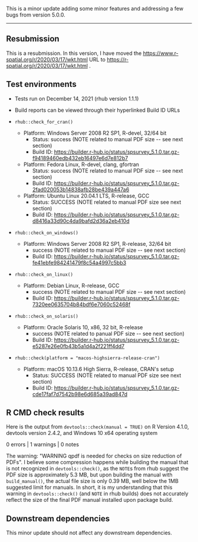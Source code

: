 This is a minor update adding some minor features and addressing a few bugs from version 5.0.0.

-------

## Resubmission

This is a resubmission. In this version, I have moved the https://www.r-spatial.org/r/2020/03/17/wkt.html URL to https://r-spatial.org/r/2020/03/17/wkt.html .

## Test environments

* Tests run on December 14, 2021 (rhub version 1.1.1)

* Build reports can be viewed through their hyperlinked Build ID URLs

* `rhub::check_for_cran()`
    * Platform: Windows Server 2008 R2 SP1, R-devel, 32/64 bit
        * Status: success (NOTE related to manual PDF size -- see next section)
        * Build ID: https://builder.r-hub.io/status/spsurvey_5.1.0.tar.gz-f94189460edb432eb16497e6d7e812b7
    * Platform: Fedora Linux, R-devel, clang, gfortran
        * Status: success (NOTE related to manual PDF size -- see next section)
        * Build ID: https://builder.r-hub.io/status/spsurvey_5.1.0.tar.gz-2fad020053b14838afb28be439a447a6
    * Platform: Ubuntu Linux 20.04.1 LTS, R-release, GCC
        * Status: SUCCESS (NOTE related to manual PDF size see next section)
        * Build ID: https://builder.r-hub.io/status/spsurvey_5.1.0.tar.gz-d8416a33d90c4da9bafd2d36a2eb410d
        
* `rhub::check_on_windows()`
    * Platform: Windows Server 2008 R2 SP1, R-release, 32/64 bit
        * success (NOTE related to manual PDF size -- see next section)
        * Build ID: https://builder.r-hub.io/status/spsurvey_5.1.0.tar.gz-fe41ebfe984241479f8c54a4997c5bb3
        
* `rhub::check_on_linux()`
    * Platform: Debian Linux, R-release, GCC
        * success (NOTE related to manual PDF size -- see next section)
        * Build ID: https://builder.r-hub.io/status/spsurvey_5.1.0.tar.gz-7320ee0635704b84bdf6e7060c52468f
        
* `rhub::check_on_solaris()`
    * Platform: Oracle Solaris 10, x86, 32 bit, R-release
        * success (NOTE related to panual PDF size -- see next section)
        * Build ID: https://builder.r-hub.io/status/spsurvey_5.1.0.tar.gz-e5287e26e0fb43b5a1d4a2f221ff4dd7 
        
* `rhub::check(platform = "macos-highsierra-release-cran")`
    * Platform: macOS 10.13.6 High Sierra, R-release, CRAN's setup
        * Status: SUCCESS (NOTE related to manual PDF size see next section)
        * Build ID: https://builder.r-hub.io/status/spsurvey_5.1.0.tar.gz-cde17faf7d7542b98e6d685a39ad847d
        
## R CMD check results

Here is the output from `devtools::check(manual = TRUE)` on R Version 4.1.0,
devtools version 2.4.2, and Windows 10 x64 operating system

0 errors | 1 warnings | 0 notes

The warning: "WARNING qpdf is needed for checks on size reduction of PDFs". I
believe some compression happens while building the manual that is not recognized
in `devtools::check()`, as the `NOTE`s from rhub suggest the PDF size is approximately 
5.3 MB, but upon building the manual with `build_manual()`, the actual file size is
only 0.39 MB, well below the 1MB suggested limit for manuals. In short, it is my understanding that this
warning in `devtools::check()` (and `NOTE` in rhub builds) does not accurately
reflect the size of the final PDF manual installed upon package build.

## Downstream dependencies

This minor update should not affect any downstream dependencies.
